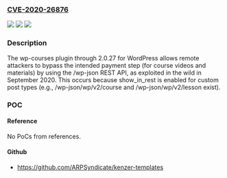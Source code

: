 ### [CVE-2020-26876](https://cve.mitre.org/cgi-bin/cvename.cgi?name=CVE-2020-26876)
![](https://img.shields.io/static/v1?label=Product&message=n%2Fa&color=blue)
![](https://img.shields.io/static/v1?label=Version&message=n%2Fa&color=blue)
![](https://img.shields.io/static/v1?label=Vulnerability&message=n%2Fa&color=brighgreen)

### Description

The wp-courses plugin through 2.0.27 for WordPress allows remote attackers to bypass the intended payment step (for course videos and materials) by using the /wp-json REST API, as exploited in the wild in September 2020. This occurs because show_in_rest is enabled for custom post types (e.g., /wp-json/wp/v2/course and /wp-json/wp/v2/lesson exist).

### POC

#### Reference
No PoCs from references.

#### Github
- https://github.com/ARPSyndicate/kenzer-templates

